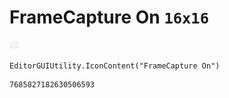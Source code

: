 # FrameCapture On `16x16`
<img src="/img/FrameCapture%20On.png" width=16 height=16>

``` CSharp
EditorGUIUtility.IconContent("FrameCapture On")
```
```
7685827182630506593
```

